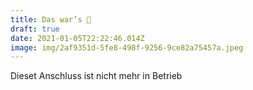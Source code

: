 ```yaml
---
title: Das war’s 🎉
draft: true
date: 2021-01-05T22:22:46.014Z
image: img/2af9351d-5fe8-498f-9256-9ce82a75457a.jpeg
---
```

Dieset Anschluss ist nicht mehr in Betrieb